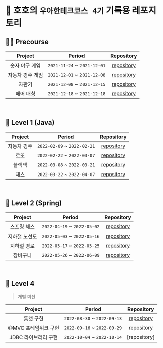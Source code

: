 # 🚀 호호의 `우아한테크코스 4기` 기록용 레포지토리

## 🏃‍♂️ Precourse

| Project | Period | Repository |
|:---:|:---:|:---:|
|숫자 야구 게임|`2021-11-24` ~ `2021-12-01`|[repository](https://github.com/yhh1056/java-baseball-precourse)|
|자동차 경주 게임|`2021-12-01` ~ `2021-12-08`|[repository](https://github.com/yhh1056/java-racingcar-precourse)|
|자판기|`2021-12-08` ~ `2021-12-15`|[repository](https://github.com/yhh1056/java-vendingmachine-precourse)|
|페어 매칭|`2021-12-18` ~ `2021-12-18`|[repository](https://github.com/yhh1056/java-pairmatching-precourse)|

<br/>

## 🚗 Level 1 (Java)

| Project | Period | Repository | 
|:-----:|:-----:|:---:|
|자동차 경주|`2022-02-09` ~ `2022-02-21`|[repository](https://github.com/yhh1056/java-racingcar)|
|로또|`2022-02-22` ~ `2022-03-07`|[repository](https://github.com/yhh1056/java-lotto)|
|블랙잭|`2022-03-08` ~ `2022-03-21`|[repository](https://github.com/yhh1056/java-blackjack)|
|체스|`2022-03-22` ~ `2022-04-07`|[repository](https://github.com/yhh1056/java-chess)|

<br/>

## 🌱 Level 2 (Spring)

| Project | Period | Repository | 
|:-----:|:-----:|:---:|
|스프링 체스|`2022-04-19` ~ `2022-05-02`|[repository](https://github.com/yhh1056/jwp-chess)|
|지하철 노선도|`2022-05-03` ~ `2022-05-16`|[repository](https://github.com/yhh1056/atdd-subway-map)|
|지하철 경로|`2022-05-17` ~ `2022-05-25`|[repository](https://github.com/yhh1056/atdd-subway-path)|
|장바구니|`2022-05-26` ~ `2022-06-09`|[repository](https://github.com/yhh1056/jwp-shopping-cart)|

<br/>

## 💙 Level 4

> 개별 미션

| Project | Period | Repository |
|:-----:|:-----:|:---:|
|톰캣 구현|`2022-08-30` ~ `2022-09-13`|[repository](https://github.com/yhh1056/jwp-dashboard-http)|
|@MVC 프레임워크 구현|`2022-09-16` ~ `2022-09-29`|[repository](https://github.com/yhh1056/jwp-dashboard-mvc)|
|JDBC 라이브러리 구현|`2022-10-04` ~ `2022-10-14`|[repository]|



